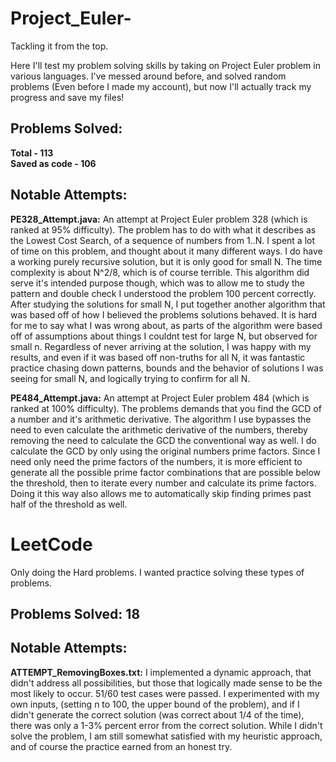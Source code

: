 # Project_Euler-
Tackling it from the top. 

Here I'll test my problem solving skills by taking on Project Euler problem in various languages. 
I've messed around before, and solved random problems (Even before I made my account), but now I'll actually track my progress and save my files!

## Problems Solved:
**Total - 113**
<br>**Saved as code - 106**

## Notable Attempts:

**PE328_Attempt.java:** An attempt at Project Euler problem 328 (which is ranked at 95% difficulty). The problem has to do with what it describes as the Lowest Cost Search, of a sequence of numbers from 1..N. I spent a lot of time on this problem, and thought about it many different ways. I do have a working purely recursive solution, but it is only good for small N. The time complexity is about N^2/8, which is of course terrible. This algorithm did serve it's intended purpose though, which was to allow me to study the pattern and double check I understood the problem 100 percent correctly. After studying the solutions for small N, I put together another algorithm that was based off of how I believed the problems solutions behaved. 
It is hard for me to say what I was wrong about, as parts of the algorithm were based off of assumptions about things I couldnt test for large N, but observed for small n. Regardless of never arriving at the solution, I was happy with my results, and even if it was based off non-truths for all N, it was fantastic practice chasing down patterns, bounds and the behavior of solutions I was seeing for small N, and logically trying to confirm for all N.  

**PE484_Attempt.java:** An attempt at Project Euler problem 484 (which is ranked at 100% difficulty). The problems demands that you find the GCD of a number and it's arithmetic derivative. The algorithm I use bypasses the need to even calculate the arithmetic derivative of the numbers, thereby removing the need to calculate the GCD the conventional way as well. I do calculate the GCD by only using the original numbers prime factors. Since I need only need the prime factors of the numbers, it is more efficient to generate all the possible prime factor combinations that are possible below the threshold, then to iterate every number and calculate its prime factors. Doing it this way also allows me to automatically skip finding primes past half of the threshold as well.

# LeetCode
Only doing the Hard problems. I wanted practice solving these types of problems.

## Problems Solved: 18

## Notable Attempts:

**ATTEMPT_RemovingBoxes.txt:** I implemented a dynamic approach, that didn't address all possibilities, but those that logically made sense to be the most likely to occur. 51/60 test cases were passed. I experimented with my own inputs, (setting n to 100, the upper bound of the problem), and if I didn't generate the correct solution (was correct about 1/4 of the time), there was only a 1-3% percent error from the correct solution. While I didn't solve the problem, I am still somewhat satisfied with my heuristic approach, and of course the practice earned from an honest try.
